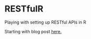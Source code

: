 # RESTfulR
Playing with setting up RESTful APIs in R

Starting with blog post [here.](https://medium.com/@heathernolis/r-can-api-c184951a24a3)
